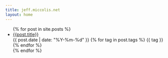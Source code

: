 ```yaml
---
title: jeff.miccolis.net
layout: home
---
```

<ul>
    {% for post in site.posts %}
        <li class="content">
            <div >
                <a class="is-size-5" href="{{ post.url }}">{{post.title}}</a>
            </div>
            <div>
                <span class="is-size-6 has-text-grey">{{ post.date | date: "%Y-%m-%d" }}</span>
                {% for tag in post.tags %}
                <span class="tag">{{ tag }}</span>
                {% endfor %}
            </div>
        </li>
    {% endfor %}
</ul>
